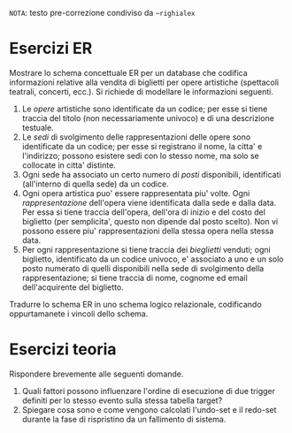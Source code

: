 $\mathtt{NOTA}$: testo pre-correzione condiviso da `~righialex`
# Esercizi ER
Mostrare lo schema concettuale ER per un database che codifica informazioni relative alla vendita di biglietti per opere artistiche (spettacoli teatrali, concerti, ecc.). Si richiede di modellare le informazioni seguenti.

1. Le *opere* artistiche sono identificate da un codice; per esse si tiene traccia del titolo (non necessariamente univoco) e di una descrizione testuale.
2. Le *sedi* di svolgimento delle rappresentazioni delle opere sono identificate da un codice; per esse si registrano il nome, la citta' e l'indirizzo; possono esistere sedi con lo stesso nome, ma solo se collocate in citta' distinte.
3. Ogni sede ha associato un certo numero di *posti* disponibili, identificati (all'interno di quella sede) da un codice.
4. Ogni opera artistica puo' essere rappresentata piu' volte. Ogni *rappresentazione* dell'opera viene identificata dalla sede e dalla data. Per essa si tiene traccia dell'opera, dell'ora di inizio e del costo del biglietto (per semplicita', questo non dipende dal posto scelto). Non vi possono essere piu' rappresentazioni della stessa opera nella stessa data.
5. Per ogni rappresentazione si tiene traccia dei *bieglietti* venduti; ogni biglietto, identificato da un codice univoco, e' associato a uno e un solo posto numerato di quelli disponibili nella sede di svolgimento della rappresentazione; si tiene traccia di nome, cognome ed email dell'acquirente del biglietto.

Tradurre lo schema ER in uno schema logico relazionale, codificando oppurtamanete i vincoli dello schema.

# Esercizi teoria
Rispondere brevemente alle seguenti domande.
1. Quali fattori possono influenzare l'ordine di esecuzione di due trigger definiti per lo stesso evento sulla stessa tabella target?
2. Spiegare cosa sono e come vengono calcolati l'undo-set e il redo-set durante la fase di rispristino da un fallimento di sistema.